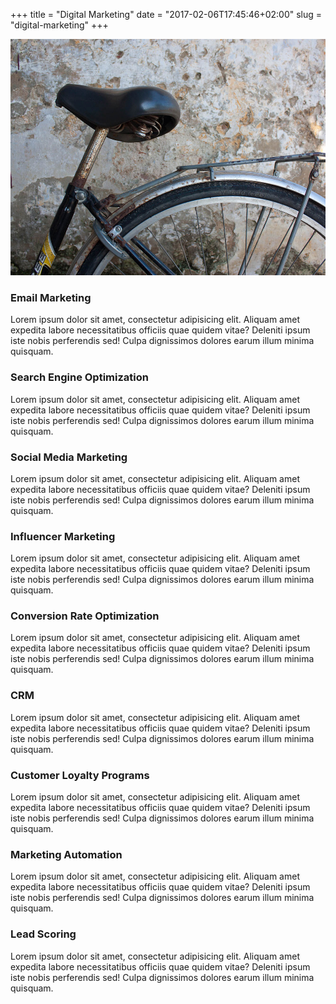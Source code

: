 +++
title = "Digital Marketing"
date = "2017-02-06T17:45:46+02:00"
slug = "digital-marketing"
+++

<p class='service-img' markdown='1'>
<img src="/img/banners/banner-1.jpg" alt="Web and Mobile">
</p>


### Email Marketing
Lorem ipsum dolor sit amet, consectetur adipisicing elit. Aliquam amet expedita labore necessitatibus officiis quae quidem vitae? Deleniti ipsum iste nobis perferendis sed! Culpa dignissimos dolores earum illum minima quisquam.

### Search Engine Optimization
Lorem ipsum dolor sit amet, consectetur adipisicing elit. Aliquam amet expedita labore necessitatibus officiis quae quidem vitae? Deleniti ipsum iste nobis perferendis sed! Culpa dignissimos dolores earum illum minima quisquam.

### Social Media Marketing
Lorem ipsum dolor sit amet, consectetur adipisicing elit. Aliquam amet expedita labore necessitatibus officiis quae quidem vitae? Deleniti ipsum iste nobis perferendis sed! Culpa dignissimos dolores earum illum minima quisquam.

### Influencer Marketing
Lorem ipsum dolor sit amet, consectetur adipisicing elit. Aliquam amet expedita labore necessitatibus officiis quae quidem vitae? Deleniti ipsum iste nobis perferendis sed! Culpa dignissimos dolores earum illum minima quisquam.

### Conversion Rate Optimization
Lorem ipsum dolor sit amet, consectetur adipisicing elit. Aliquam amet expedita labore necessitatibus officiis quae quidem vitae? Deleniti ipsum iste nobis perferendis sed! Culpa dignissimos dolores earum illum minima quisquam.

### CRM
Lorem ipsum dolor sit amet, consectetur adipisicing elit. Aliquam amet expedita labore necessitatibus officiis quae quidem vitae? Deleniti ipsum iste nobis perferendis sed! Culpa dignissimos dolores earum illum minima quisquam.

### Customer Loyalty Programs
Lorem ipsum dolor sit amet, consectetur adipisicing elit. Aliquam amet expedita labore necessitatibus officiis quae quidem vitae? Deleniti ipsum iste nobis perferendis sed! Culpa dignissimos dolores earum illum minima quisquam.

### Marketing Automation
Lorem ipsum dolor sit amet, consectetur adipisicing elit. Aliquam amet expedita labore necessitatibus officiis quae quidem vitae? Deleniti ipsum iste nobis perferendis sed! Culpa dignissimos dolores earum illum minima quisquam.

### Lead Scoring
Lorem ipsum dolor sit amet, consectetur adipisicing elit. Aliquam amet expedita labore necessitatibus officiis quae quidem vitae? Deleniti ipsum iste nobis perferendis sed! Culpa dignissimos dolores earum illum minima quisquam.


